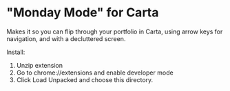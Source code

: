 # "Monday Mode" for Carta

Makes it so you can flip through your portfolio in Carta, using arrow keys for navigation, and with a decluttered screen.

Install: 
1) Unzip extension 
2) Go to chrome://extensions and enable developer mode 
3) Click Load Unpacked and choose this directory.
